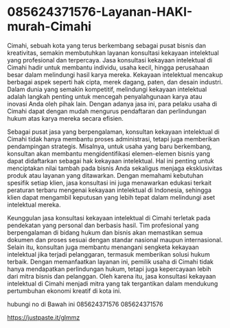 # 085624371576-Layanan-HAKI-murah-Cimahi
Cimahi, sebuah kota yang terus berkembang sebagai pusat bisnis dan kreativitas, semakin membutuhkan layanan konsultasi kekayaan intelektual yang profesional dan terpercaya. Jasa konsultasi kekayaan intelektual di Cimahi hadir untuk membantu individu, usaha kecil, hingga perusahaan besar dalam melindungi hasil karya mereka. Kekayaan intelektual mencakup berbagai aspek seperti hak cipta, merek dagang, paten, dan desain industri. Dalam dunia yang semakin kompetitif, melindungi kekayaan intelektual adalah langkah penting untuk mencegah penyalahgunaan karya atau inovasi Anda oleh pihak lain. Dengan adanya jasa ini, para pelaku usaha di Cimahi dapat dengan mudah mengurus pendaftaran dan perlindungan hukum atas karya mereka secara efisien.

Sebagai pusat jasa yang berpengalaman, konsultan kekayaan intelektual di Cimahi tidak hanya membantu proses administrasi, tetapi juga memberikan pendampingan strategis. Misalnya, untuk usaha yang baru berkembang, konsultan akan membantu mengidentifikasi elemen-elemen bisnis yang dapat didaftarkan sebagai hak kekayaan intelektual. Hal ini penting untuk menciptakan nilai tambah pada bisnis Anda sekaligus menjaga eksklusivitas produk atau layanan yang ditawarkan. Dengan memahami kebutuhan spesifik setiap klien, jasa konsultasi ini juga menawarkan edukasi terkait peraturan terbaru mengenai kekayaan intelektual di Indonesia, sehingga klien dapat mengambil keputusan yang lebih tepat dalam melindungi aset intelektual mereka.

Keunggulan jasa konsultasi kekayaan intelektual di Cimahi terletak pada pendekatan yang personal dan berbasis hasil. Tim profesional yang berpengalaman di bidang hukum dan bisnis akan memastikan semua dokumen dan proses sesuai dengan standar nasional maupun internasional. Selain itu, konsultan juga membantu menangani sengketa kekayaan intelektual jika terjadi pelanggaran, termasuk memberikan solusi hukum terbaik. Dengan memanfaatkan layanan ini, pemilik usaha di Cimahi tidak hanya mendapatkan perlindungan hukum, tetapi juga kepercayaan lebih dari mitra bisnis dan pelanggan. Oleh karena itu, jasa konsultasi kekayaan intelektual di Cimahi menjadi mitra yang tak tergantikan dalam mendukung pertumbuhan ekonomi kreatif di kota ini.

hubungi no di Bawah ini
085624371576
085624371576

https://justpaste.it/glmmz
